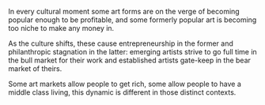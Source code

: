 In every cultural moment some art forms are on the verge of becoming popular enough to be profitable, and some formerly popular art is becoming too niche to make any money in.

As the culture shifts, these cause entrepreneurship in the former and philanthropic stagnation in the latter: emerging artists strive to go full time in the bull market for their work and established artists gate-keep in the bear market of theirs.

Some art markets allow people to get rich, some allow people to have a middle class living, this dynamic is different in those distinct contexts. 